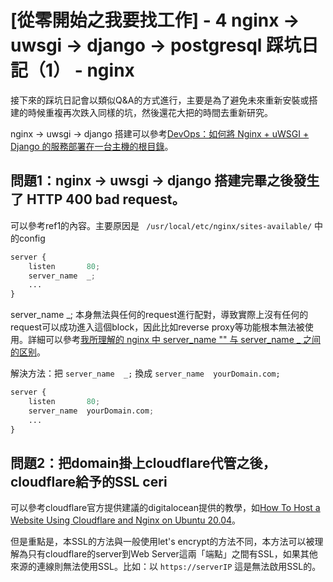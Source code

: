 # [從零開始之我要找工作] - 4 nginx -> uwsgi -> django -> postgresql 踩坑日記（1） - nginx

接下來的踩坑日記會以類似Q&A的方式進行，主要是為了避免未來重新安裝或搭建的時候重複再次跌入同樣的坑，然後還花大把的時間去重新研究。

nginx -> uwsgi -> django 搭建可以參考[DevOps：如何將 Nginx + uWSGI + Django 的服務部署在一台主機的根目錄][]。

## 問題1：nginx -> uwsgi -> django 搭建完畢之後發生了 HTTP 400 bad request。

可以參考ref1的內容。主要原因是 ```
/usr/local/etc/nginx/sites-available/```
中的config

```python
server {
	listen       80;
	server_name  _;
	...
}
```

server_name  _;
本身無法與任何的request進行配對，導致實際上沒有任何的request可以成功進入這個block，因此比如reverse proxy等功能根本無法被使用。詳細可以參考[我所理解的 nginx 中 server_name "" 与 server_name _ 之间的区别]。

解決方法：把 ```server_name  _;```
換成 ```server_name  yourDomain.com;```

```python
server {
	listen       80;
	server_name  yourDomain.com;
	...
}  
```


## 問題2：把domain掛上cloudflare代管之後，cloudflare給予的SSL ceri

可以參考cloudflare官方提供建議的digitalocean提供的教學，如[How To Host a Website Using Cloudflare and Nginx on Ubuntu 20.04]。

但是重點是，本SSL的方法與一般使用let's encrypt的方法不同，本方法可以被理解為只有cloudflare的server到Web Server這兩「端點」之間有SSL，如果其他來源的連線則無法使用SSL。比如：以 ```https://serverIP``` 這是無法啟用SSL的。

[DevOps：如何將 Nginx + uWSGI + Django 的服務部署在一台主機的根目錄]:https://orcahmlee.github.io/devops/nginx-uwsgi-django-root/

[我所理解的 nginx 中 server_name "" 与 server_name _ 之间的区别]:https://nicechiblog.com/article/22/article_1599041059396.html

[How To Host a Website Using Cloudflare and Nginx on Ubuntu 20.04]:https://www.digitalocean.com/community/tutorials/how-to-host-a-website-using-cloudflare-and-nginx-on-ubuntu-20-04




